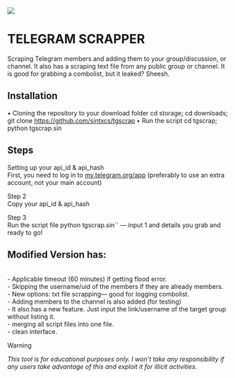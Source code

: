 ![](https://i.imgur.com/Q9orAvh.jpeg)
# TELEGRAM SCRAPPER
Scraping Telegram members and adding them to your group/discussion, or channel. It also has a scraping text file from any public group or channel. It is good for grabbing a combolist, but it leaked? Sheesh.

## Installation
• Cloning the repository to your download folder
cd storage; cd downloads; git clone https://github.com/sintxcs/tgscrap
• Run the script
cd tgscrap; python tgscrap.sin
## Steps
Setting up your api_id & api_hash
<br>First, you need to log in to [my.telegram.org/app](https://my.telegram.org/apps) (preferably to use an extra account, not your main account)

Step 2
<br>Copy your api_id & api_hash

Step 3
<br>Run the script file python tgscrap.sin`` — input 1 and details you grab and ready to go!

## Modified Version has:
<br>- Applicable timeout (60 minutes) if getting flood error.
<br>- Skipping the username/uid of the members if they are already members.
<br>- New options: txt file scrapping— good for logging combolist.
<br>- Adding members to the channel is also added (for testing)
<br>- It also has a new feature. Just input the link/username of the target group without listing it.
<br>- merging all script files into one file.
<br>- clean interface.
<br>

> [!WARNING]  
> *This tool is for educational purposes only. I won't take any responsibility if any users take advantage of this and exploit it for illicit activities.*

